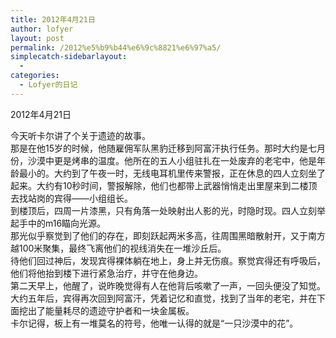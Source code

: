 ```yaml
---
title: 2012年4月21日
author: lofyer
layout: post
permalink: /2012%e5%b9%b44%e6%9c%8821%e6%97%a5/
simplecatch-sidebarlayout:
  - 
categories:
  - Lofyer的日记
---
```

2012年4月21日

今天听卡尔讲了个关于遗迹的故事。  
那是在他15岁的时候，他随雇佣军队黑豹迁移到阿富汗执行任务。那时大约是七月份，沙漠中更是烤串的温度。他所在的五人小组驻扎在一处废弃的老宅中，他是年龄最小的。大约到了午夜一时，无线电耳机里传来警报，正在休息的四人立刻坐了起来。大约有10秒时间，警报解除，他们也都带上武器悄悄走出里屋来到二楼顶去找站岗的宾得——小组组长。  
到楼顶后，四周一片漆黑，只有角落一处映射出人影的光，时隐时现。四人立刻举起手中的m16瞄向光源。  
那光似乎察觉到了他们的存在，即刻跃起两米多高，往周围黑暗散射开，又于南方越100米聚集，最终飞离他们的视线消失在一堆沙丘后。  
待他们回过神后，发现宾得裸体躺在地上，身上并无伤痕。察觉宾得还有呼吸后，他们将他抬到楼下进行紧急治疗，并守在他身边。  
第二天早上，他醒了，说昨晚觉得有人在他背后咳嗽了一声，一回头便没了知觉。  
大约五年后，宾得再次回到阿富汗，凭着记忆和直觉，找到了当年的老宅，并在下面挖出了能量耗尽的遗迹守护者和一块金属板。  
卡尔记得，板上有一堆莫名的符号，他唯一认得的就是“一只沙漠中的花”。